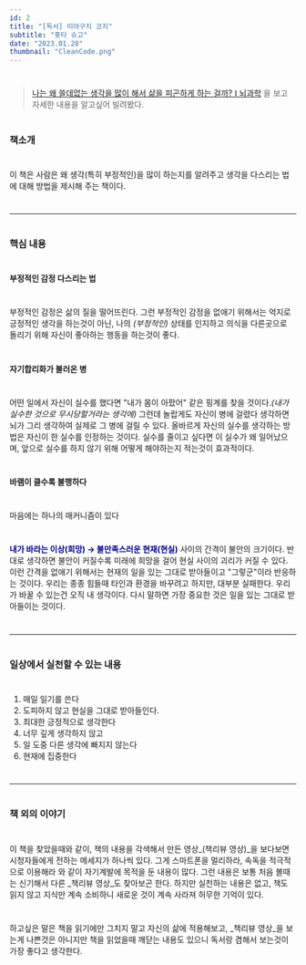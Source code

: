 ```yaml
---
id: 2
title: "[독서] 미야구치 코지"
subtitle: "홋타 슈고"
date: "2023.01.28"
thumbnail: "CleanCode.png"
---
```

#
> [나는 왜 쓸데없는 생각을 많이 해서 삶을 피곤하게 하는 걸까? ⵏ 뇌과학](https://www.youtube.com/watch?v=hJ7w2FqPfBI) 을 보고 자세한 내용을 알고싶어 빌려봤다.
#
### 책소개
#
이 책은 사람은 왜 생각(특히 부정적인)을 많이 하는지를 알려주고 생각을 다스리는 법에 대해 방법을 제시해 주는 책이다. 
#
___
#
### 핵심 내용
#
**부정적인 감정 다스리는 법**
#
부정적인 감정은 삶의 질을 떨어뜨린다. 그런 부정적인 감정을 없애기 위해서는 억지로 긍정적인 생각을 하는것이 아닌, 나의 _(부정적인)_ 상태를 인지하고 의식을 다른곳으로 돌리기 위해 자신이 좋아하는 행동을 하는것이 좋다.
#
**자기합리화가 불러온 병**
#
어떤 일에서 자신이 실수를 했다면 "내가 몸이 아팠어" 같은 핑계를  찾을 것이다._(내가 실수한 것으로 무시당할거라는 생각에)_  그런데 놀랍게도 자신이 병에 걸렸다 생각하면 뇌가 그리 생각하여 실제로 그 병에 걸릴 수 있다. 올바르게 자신의 실수를 생각하는 방법은 자신이 한 실수를 인정하는 것이다. 실수를 줄이고 싶다면 이 실수가 왜 일어났으며, 앞으로 실수를 하지 않기 위해 어떻게 해야하는지 적는것이 효과적이다.
#
**바램이 클수록 불행하다**
#
마음에는 하나의 매커니즘이 있다
#
**<span style="color:darkblue">내가 바라는 이상(희망) → 불만족스러운 현재(현실)</span>** 사이의 간격이 불안의 크기이다. 반대로 생각하면 불안이 커질수록 미래에 희망을 걸어 현실 사이의 괴리가 커질 수 있다. 이런 간격을 없애기 위해서는 현재의 일을 있는 그대로 받아들이고 "그렇군"이라 반응하는 것이다. 우리는 종종 힘들때 타인과 환경을 바꾸려고 하지만, 대부분 실패한다. 우리가 바꿀 수 있는건 오직 내 생각이다. 다시 말하면 가장 중요한 것은 일을 있는 그대로 받아들이는 것이다. 
#
___
#
### 일상에서 실천할 수 있는 내용
#
1. 매일 일기를 쓴다
2. 도피하지 않고 현실을 그대로 받아들인다.
3. 최대한 긍정적으로 생각한다
4. 너무 깊게 생각하지 않고
5. 일 도중 다른 생각에 빠지지 않는다
6. 현재에 집중한다
#
___
#
### 책 외의 이야기
#
이 책을 찾았을때와 같이, 책의 내용을 각색해서 만든 영상_(책리뷰 영상)_을 보다보면 시청자들에게 전하는 메세지가 하나씩 있다. 그게 스마트폰을 멀리하라, 속독을 적극적으로 이용해라 와 같이 자기계발에 목적을 둔 내용이 많다. 그런 내용은 보통 처음 볼때는 신기해서 다른 _책리뷰 영상_도 찾아보곤 한다. 하지만 실천하는 내용은 없고, 책도 읽지 않고 지식만 계속 소비하니 새로운 것이 계속 사라져 허무한 기억이 있다.
#
하고싶은 말은 책을 읽기에만 그치지 말고 자신의 삶에 적용해보고, _책리뷰 영상_을 보는게 나쁜것은 아니지만 책을 읽었을때 깨닫는 내용도 있으니 독서랑 겸해서 보는것이 가장 좋다고 생각한다.
#




